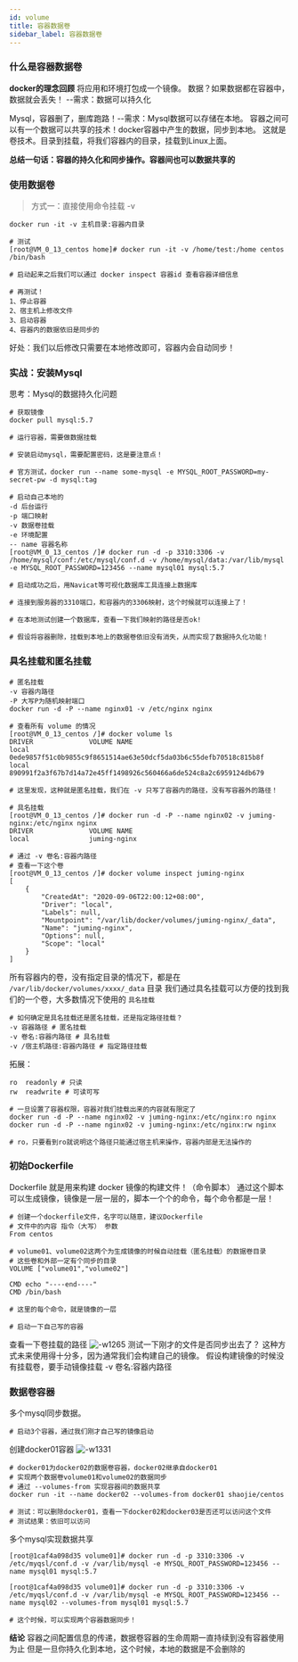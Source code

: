 ```yaml
---
id: volume
title: 容器数据卷
sidebar_label: 容器数据卷
---
```


### 什么是容器数据卷
**docker的理念回顾**
将应用和环境打包成一个镜像。
数据？如果数据都在容器中，数据就会丢失！ --需求：数据可以持久化

Mysql，容器删了，删库跑路！--需求：Mysql数据可以存储在本地。
容器之间可以有一个数据可以共享的技术！docker容器中产生的数据，同步到本地。
这就是卷技术。目录到挂载，将我们容器内的目录，挂载到Linux上面。

**总结一句话：容器的持久化和同步操作。容器间也可以数据共享的**

### 使用数据卷
> 方式一：直接使用命令挂载 -v

```shell
docker run -it -v 主机目录:容器内目录

# 测试
[root@VM_0_13_centos home]# docker run -it -v /home/test:/home centos /bin/bash

# 启动起来之后我们可以通过 docker inspect 容器id 查看容器详细信息

# 再测试！
1、停止容器
2、宿主机上修改文件
3、启动容器
4、容器内的数据依旧是同步的
```
好处：我们以后修改只需要在本地修改即可，容器内会自动同步！

### 实战：安装Mysql
思考：Mysql的数据持久化问题

```shell
# 获取镜像
docker pull mysql:5.7

# 运行容器，需要做数据挂载

# 安装启动mysql，需要配置密码，这是要注意点！

# 官方测试，docker run --name some-mysql -e MYSQL_ROOT_PASSWORD=my-secret-pw -d mysql:tag

# 启动自己本地的
-d 后台运行
-p 端口映射
-v 数据卷挂载
-e 环境配置
-- name 容器名称
[root@VM_0_13_centos /]# docker run -d -p 3310:3306 -v /home/mysql/conf:/etc/mysql/conf.d -v /home/mysql/data:/var/lib/mysql -e MYSQL_ROOT_PASSWORD=123456 --name mysql01 mysql:5.7

# 启动成功之后，用Navicat等可视化数据库工具连接上数据库

# 连接到服务器的3310端口，和容器内的3306映射，这个时候就可以连接上了！

# 在本地测试创建一个数据库，查看一下我们映射的路径是否ok!

# 假设将容器删除，挂载到本地上的数据卷依旧没有消失，从而实现了数据持久化功能！
```

### 具名挂载和匿名挂载
```shell
# 匿名挂载
-v 容器内路径
-P 大写P为随机映射端口
docker run -d -P --name nginx01 -v /etc/nginx nginx

# 查看所有 volume 的情况
[root@VM_0_13_centos /]# docker volume ls
DRIVER              VOLUME NAME
local               0ede9857f51c0b9855c9f8651514ae63e50dcf5da03b6c55defb70518c815b8f
local               890991f2a3f67b7d14a72e45ff1498926c560466a6de524c8a2c6959124db679

# 这里发现，这种就是匿名挂载，我们在 -v 只写了容器内的路径，没有写容器外的路径！

# 具名挂载
[root@VM_0_13_centos /]# docker run -d -P --name nginx02 -v juming-nginx:/etc/nginx nginx
DRIVER              VOLUME NAME
local               juming-nginx

# 通过 -v 卷名:容器内路径
# 查看一下这个卷
[root@VM_0_13_centos /]# docker volume inspect juming-nginx
[
    {
        "CreatedAt": "2020-09-06T22:00:12+08:00",
        "Driver": "local",
        "Labels": null,
        "Mountpoint": "/var/lib/docker/volumes/juming-nginx/_data",
        "Name": "juming-nginx",
        "Options": null,
        "Scope": "local"
    }
]
```

所有容器内的卷，没有指定目录的情况下，都是在 `/var/lib/docker/volumes/xxxx/_data` 目录
我们通过具名挂载可以方便的找到我们的一个卷，大多数情况下使用的 `具名挂载`

```shell
# 如何确定是具名挂载还是匿名挂载，还是指定路径挂载？
-v 容器路径 # 匿名挂载
-v 卷名:容器内路径 # 具名挂载
-v /宿主机路径:容器内路径 # 指定路径挂载
```

拓展：
```shell
ro  readonly # 只读
rw  readwrite # 可读可写

# 一旦设置了容器权限，容器对我们挂载出来的内容就有限定了
docker run -d -P --name nginx02 -v juming-nginx:/etc/nginx:ro nginx
docker run -d -P --name nginx02 -v juming-nginx:/etc/nginx:rw nginx

# ro，只要看到ro就说明这个路径只能通过宿主机来操作，容器内部是无法操作的
```

### 初始Dockerfile
Dockerfile 就是用来构建 docker 镜像的构建文件！（命令脚本）
通过这个脚本可以生成镜像，镜像是一层一层的，脚本一个个的命令，每个命令都是一层！

```shell
# 创建一个dockerfile文件，名字可以随意，建议Dockerfile
# 文件中的内容 指令（大写） 参数
From centos

# volume01、volume02这两个为生成镜像的时候自动挂载（匿名挂载）的数据卷目录
# 这些卷和外部一定有个同步的目录
VOLUME ["volume01","volume02"]

CMD echo "----end----"
CMD /bin/bash

# 这里的每个命令，就是镜像的一层

# 启动一下自己写的容器
```
查看一下卷挂载的路径
![-w1265](assets/docker/15994029558072.jpg)
测试一下刚才的文件是否同步出去了？
这种方式未来使用得十分多，因为通常我们会构建自己的镜像。
假设构建镜像的时候没有挂载卷，要手动镜像挂载 -v 卷名:容器内路径

### 数据卷容器
多个mysql同步数据。

```shell
# 启动3个容器，通过我们刚才自己写的镜像启动
```

创建docker01容器
![-w1331](assets/docker/15994033974075.jpg)

```shell
# docker01为docker02的数据卷容器，docker02继承自docker01
# 实现两个数据卷volume01和volume02的数据同步
# 通过 --volumes-from 实现容器间的数据共享
docker run -it --name docker02 --volumes-from docker01 shaojie/centos

# 测试：可以删除docker01，查看一下docker02和docker03是否还可以访问这个文件
# 测试结果：依旧可以访问
```

多个mysql实现数据共享
```shell
[root@1caf4a098d35 volume01]# docker run -d -p 3310:3306 -v /etc/myqsl/conf.d -v /var/lib/mysql -e MYSQL_ROOT_PASSWORD=123456 --name mysql01 mysql:5.7

[root@1caf4a098d35 volume01]# docker run -d -p 3310:3306 -v /etc/myqsl/conf.d -v /var/lib/mysql -e MYSQL_ROOT_PASSWORD=123456 --name mysql02 --volumes-from mysql01 mysql:5.7

# 这个时候，可以实现两个容器数据同步！
```

**结论**
容器之间配置信息的传递，数据卷容器的生命周期一直持续到没有容器使用为止
但是一旦你持久化到本地，这个时候，本地的数据是不会删除的
